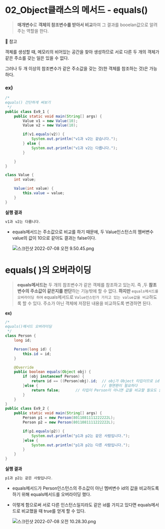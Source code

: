 # 02_Object클래스의 메서드 - equals()
> **매개변수**로 **객체의 참조변수를 받아서 비교**하여 그 결과를 booelan값으로 알려주는 역할을 한다.
> 

<aside>
💢 참고 
  
  객체를 생성할 때, 메모리의 비어있는 공간을 찾아 생성하므로 서로 다른 두 개의 객체가 같은 주소를 갖는 일은 있을 수 없다. 
  
  그러나 두 개 이상의 참조변수가 같은 주소값을 갖는 것(한 객체를 참조하는 것)은 가능하다.

</aside>

### **ex)**

```java
/*
equals() 간단하게 써보기
 */
public class Ex9_1 {
    public static void main(String[] args) {
        Value v1 = new Value(10);
        Value v2 = new Value(10);

        if(v1.equals(v2)) {
            System.out.println("v1과 v2는 같습니다.");
        } else {
            System.out.println("v1과 v2는 다릅니다.");
        }

    }
}

class Value {
    int value;

    Value(int value) {
        this.value = value;
    }
}
```

**실행 결과**

```java
v1과 v2는 다릅니다.
```

- equals메서드는 주소값으로 비교를 하기 때문에, 두 Value인스턴스의 멤버변수 value의 값이 10으로 같아도 결과는 false이다.
    
    ![스크린샷 2022-07-08 오전 9.50.45.png](https://s3.us-west-2.amazonaws.com/secure.notion-static.com/642eedcb-2cb2-4cdf-b7e1-96e7b3f9de72/%E1%84%89%E1%85%B3%E1%84%8F%E1%85%B3%E1%84%85%E1%85%B5%E1%86%AB%E1%84%89%E1%85%A3%E1%86%BA_2022-07-08_%E1%84%8B%E1%85%A9%E1%84%8C%E1%85%A5%E1%86%AB_9.50.45.png?X-Amz-Algorithm=AWS4-HMAC-SHA256&X-Amz-Content-Sha256=UNSIGNED-PAYLOAD&X-Amz-Credential=AKIAT73L2G45EIPT3X45%2F20220709%2Fus-west-2%2Fs3%2Faws4_request&X-Amz-Date=20220709T095125Z&X-Amz-Expires=86400&X-Amz-Signature=dc1af324ae9078cbe1b63a37ab59b380f694fa946d2eb600216f681a7adb173b&X-Amz-SignedHeaders=host&response-content-disposition=filename%20%3D%22%25E1%2584%2589%25E1%2585%25B3%25E1%2584%258F%25E1%2585%25B3%25E1%2584%2585%25E1%2585%25B5%25E1%2586%25AB%25E1%2584%2589%25E1%2585%25A3%25E1%2586%25BA%25202022-07-08%2520%25E1%2584%258B%25E1%2585%25A9%25E1%2584%258C%25E1%2585%25A5%25E1%2586%25AB%25209.50.45.png%22&x-id=GetObject)
    

# equals( )의 오버라이딩

> **equals메서드는** 두 개의 참조변수가 같은 객체를 참조하고 있는지.
즉 ,두 **참조변수의 주소값이 같은지를 판단**하는 기능밖에 할 수 없다.
**하지만** `equals메서드를 오버라이딩 하여` equals메서드로 `Value인스턴가 가지고 있는 value값을 비교`하도록 할 수 있다.
주소가 아닌 객체에 저장된 내용을 비교하도록 변경하면 된다.
> 

**ex)**

```java
/*
equals()메서드 오버라이딩
 */
class Person {
    long id;

    Person(long id) {
        this.id = id;
    }

    @Override
    public boolean equals(Object obj) {
        if (obj instanceof Person) {
            return id == ((Person)obj).id;  // obj가 Object 타입이므로 id값을 참조하기 위해서는 Person타입으로
        }else {                             // 형변환이 필요하다
            return false;       // 타입이 Person이 아니면 값을 비교할 필요도 없다.
        }
    }
}
public class Ex9_2 {
    public static void main(String[] args) {
        Person p1 = new Person(8011081111222222L);
        Person p2 = new Person(8011081111222222L);

        if(p1.equals(p2)) {
            System.out.println("p1과 p2는 같은 사람입니다.");
        }else {
            System.out.println("p1과 p2는 다른 사람입니다.");
        }
    }
}
```

**실행 결과**

```java
p1과 p2는 같은 사람입니다.
```

- equals메서드가 Person인스턴스의 주소값이 아닌 멤버변수 id의 값을 비교하도록 하기 위해 equals메서드를 오버라이딩 했다.
- 이렇게 함으로써 서로 다른 인스턴스일지라도 같은 id를 가지고 있다면 equals메서드로 비교했을 때 true를 얻게 할 수 있다.
    
    ![스크린샷 2022-07-08 오전 10.28.30.png](https://s3.us-west-2.amazonaws.com/secure.notion-static.com/f252f116-407f-4bae-83bd-4ebbd075e9f5/%E1%84%89%E1%85%B3%E1%84%8F%E1%85%B3%E1%84%85%E1%85%B5%E1%86%AB%E1%84%89%E1%85%A3%E1%86%BA_2022-07-08_%E1%84%8B%E1%85%A9%E1%84%8C%E1%85%A5%E1%86%AB_10.28.30.png?X-Amz-Algorithm=AWS4-HMAC-SHA256&X-Amz-Content-Sha256=UNSIGNED-PAYLOAD&X-Amz-Credential=AKIAT73L2G45EIPT3X45%2F20220709%2Fus-west-2%2Fs3%2Faws4_request&X-Amz-Date=20220709T095152Z&X-Amz-Expires=86400&X-Amz-Signature=3b8f87fe6d159b23fbd1f4af046f91a54a1088064fe165e8a22f8ce07a474f8b&X-Amz-SignedHeaders=host&response-content-disposition=filename%20%3D%22%25E1%2584%2589%25E1%2585%25B3%25E1%2584%258F%25E1%2585%25B3%25E1%2584%2585%25E1%2585%25B5%25E1%2586%25AB%25E1%2584%2589%25E1%2585%25A3%25E1%2586%25BA%25202022-07-08%2520%25E1%2584%258B%25E1%2585%25A9%25E1%2584%258C%25E1%2585%25A5%25E1%2586%25AB%252010.28.30.png%22&x-id=GetObject)
